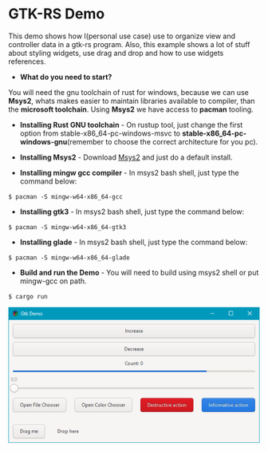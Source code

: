 # GTK-RS Demo

This demo shows how I(personal use case) use to organize view and controller data in a gtk-rs program. Also, this example shows a lot of stuff about styling widgets, use drag and drop and how to use widgets references.

* **What do you need to start?**

You will need the gnu toolchain of rust for windows, because we can use **Msys2**, whats makes easier to maintain libraries available to compiler, than the **microsoft toolchain**. Using **Msys2** we have access to **pacman** tooling.

* **Installing Rust GNU toolchain** - On rustup tool, just change the first option from stable-x86_64-pc-windows-msvc to **stable-x86_64-pc-windows-gnu**(remember to choose the correct architecture for you pc).

* **Installing Msys2** - Download [Msys2](https://www.msys2.org/) and just do a default install.

* **Installing mingw gcc compiler** - In msys2 bash shell, just type the command below:
```
$ pacman -S mingw-w64-x86_64-gcc 
```

* **Installing gtk3** - In msys2 bash shell, just type the command below:
```
$ pacman -S mingw-w64-x86_64-gtk3    
```

* **Installing glade** - In msys2 bash shell, just type the command below:
```
$ pacman -S mingw-w64-x86_64-glade    
```

* **Build and run the Demo** - You will need to build using msys2 shell or put mingw-gcc on path.
```
$ cargo run
``` 

![](thumbs/gtk_demo.png)